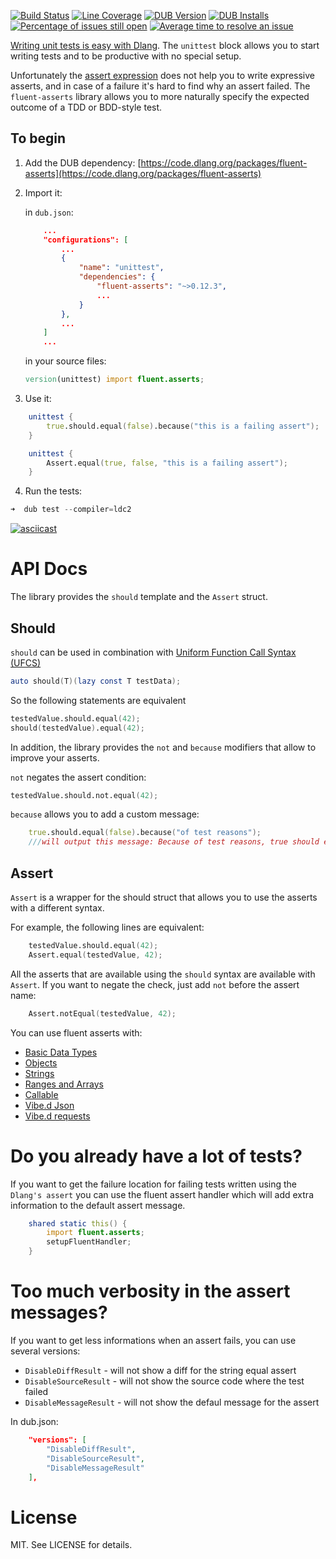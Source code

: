 [![Build Status](https://travis-ci.org/gedaiu/fluent-asserts.svg?branch=master)](https://travis-ci.org/gedaiu/fluent-asserts)
[![Line Coverage](https://szabobogdan3.gitlab.io/fluent-asserts-coverage/coverage-shield.svg)](https://szabobogdan3.gitlab.io/fluent-asserts-coverage/)
[![DUB Version](https://img.shields.io/dub/v/fluent-asserts.svg)](https://code.dlang.org/packages/fluent-asserts)
[![DUB Installs](https://img.shields.io/dub/dt/fluent-asserts.svg)](https://code.dlang.org/packages/fluent-asserts)
[![Percentage of issues still open](http://isitmaintained.com/badge/open/gedaiu/fluent-asserts.svg)](http://isitmaintained.com/project/gedaiu/fluent-asserts "Percentage of issues still open")
[![Average time to resolve an issue](http://isitmaintained.com/badge/resolution/gedaiu/fluent-asserts.svg)](http://isitmaintained.com/project/gedaiu/fluent-asserts "Average time to resolve an issue")

[Writing unit tests is easy with Dlang](https://dlang.org/spec/unittest.html). The `unittest` block allows you to start writing tests and to be productive with no special setup.

Unfortunately the [assert expression](https://dlang.org/spec/expression.html#AssertExpression) does not help you to write expressive asserts, and in case of a failure it's hard to find why an assert failed. The `fluent-asserts` library allows you to more naturally specify the expected outcome of a TDD or BDD-style test.

## To begin

1. Add the DUB dependency:
[https://code.dlang.org/packages/fluent-asserts](https://code.dlang.org/packages/fluent-asserts)

2. Import it:

    in `dub.json`:
    ```json
        ...
        "configurations": [
            ...
            {
                "name": "unittest",
                "dependencies": {
                    "fluent-asserts": "~>0.12.3",
                    ...
                }
            },
            ...
        ]
        ...
    ```
    
    in your source files:
    ```D
    version(unittest) import fluent.asserts;
    ```

3. Use it:
```D
    unittest {
        true.should.equal(false).because("this is a failing assert");
    }

    unittest {
        Assert.equal(true, false, "this is a failing assert");
    }
```

4. Run the tests:
```D
➜  dub test --compiler=ldc2
```

[![asciicast](https://asciinema.org/a/9x0suc3hanpe67uegtster7o1.png)](https://asciinema.org/a/9x0suc3hanpe67uegtster7o1)

# API Docs

The library provides the `should` template and the `Assert` struct.

## Should

`should` can be used in combination with [Uniform Function Call Syntax (UFCS)](https://dlang.org/spec/function.html#pseudo-member)

```D
auto should(T)(lazy const T testData);
```

So the following statements are equivalent

```D
testedValue.should.equal(42);
should(testedValue).equal(42);
```

In addition, the library provides the `not` and `because` modifiers that allow to improve your asserts.

`not` negates the assert condition:

```D
testedValue.should.not.equal(42);
```

`because` allows you to add a custom message:

```D
    true.should.equal(false).because("of test reasons");
    ///will output this message: Because of test reasons, true should equal `false`.
```

## Assert

`Assert` is a wrapper for the should struct that allows you to use the asserts with a different syntax.

For example, the following lines are equivalent:
```D
    testedValue.should.equal(42);
    Assert.equal(testedValue, 42);
```

All the asserts that are available using the `should` syntax are available with `Assert`. If you want to negate the check,
just add `not` before the assert name:

```D
    Assert.notEqual(testedValue, 42);
```

You can use fluent asserts with:

- [Basic Data Types](api/basic.md)
- [Objects](api/objects.md)
- [Strings](api/strings.md)
- [Ranges and Arrays](api/ranges.md)
- [Callable](api/callable.md)
- [Vibe.d Json](api/vibe-json.md)
- [Vibe.d requests](api/vibe-requests.md)

# Do you already have a lot of tests?

If you want to get the failure location for failing tests written using the `Dlang's assert` you can use the
fluent assert handler which will add extra information to the default assert message.

```D
    shared static this() {
        import fluent.asserts;
        setupFluentHandler;
    }
```

# Too much verbosity in the assert messages?

If you want to get less informations when an assert fails, you can use several versions:


- `DisableDiffResult` - will not show a diff for the string equal assert
- `DisableSourceResult` - will not show the source code where the test failed
- `DisableMessageResult` - will not show the defaul message for the assert

In dub.json:
```json
    "versions": [
        "DisableDiffResult",
        "DisableSourceResult",
        "DisableMessageResult"
    ],
```

# License

MIT. See LICENSE for details.
